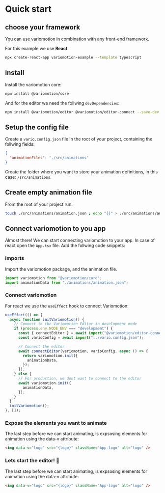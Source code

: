# Quick start

## choose your framework

You can use variomotion in combination with any front-end framework.

For this example we use **React**

```bash
npx create-react-app variomotion-example --template typescript
```

## install

Install the variomotion core:

```bash
npm install @variomotion/core
```

And for the editor we need the follwing `devDependencies`:

```bash
npm install @variomotion/editor @variomotion/editor-connect --save-dev
```

## Setup the config file

Create a `vario.config.json` file in the root of your project, containing the follwing fields:

```json
{
  "animationFiles": "./src/animations"
}
```

Create the folder where you want to store your animation definitions, in this case: `/src/animations`.

## Create empty animation file

From the root of your project run:

```bash
touch ./src/animations/animation.json ; echo "{}" > ./src/animations/animation.json
```

## Connect variomotion to you app

Almost there! We can start connecting variomotion to your app. In case of react open the `App.tsx` file.
Add the follwing code snippets:

### imports

Import the variomotion package, and the animation file.

```javascript
import variomotion from "@variomotion/core";
import animationData from "./animations/animation.json";
```

### Connect variomotion

For react we use the `useEffect` hook to connect Variomotion:

```javascript
useEffect(() => {
  async function initVariomotion() {
    // Connect to the Variomotion Editor in development mode
    if (process.env.NODE_ENV === "development") {
      const { connectEditor } = await import("@variomotion/editor-connect");
      const varioConfig = await import("../vario.config.json");

      // Connect the editor
      await connectEditor(variomotion, varioConfig, async () => {
        return variomotion.init({
          animationData,
        });
      });
    } else {
      // For production, we dont want to connect to the editor
      await variomotion.init({
        animationData,
      });
    }
  }
  initVariomotion();
}, []);
```

### Expose the elements you want to animate

The last step before we can start animating, is expsosing elements for animation using the data-v attribute:

```html
<img data-v="logo" src="{logo}" className="App-logo" alt="logo" />
```

### Lets start the editor! :tada:

The last step before we can start animating, is expsosing elements for animation using the data-v attribute:

```html
<img data-v="logo" src="{logo}" className="App-logo" alt="logo" />
```
